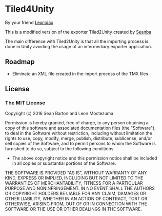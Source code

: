 # Tiled4Unity

By your friend [Leonidax](https://github.com/leonidax)

This is a modified version of the exporter Tiled2Unity created by [Seanba](https://github.com/Seanba)

The main difference with Tiled2Unity is that all the importing process is done in Unity avoiding the usage of an intermediary exporter application.

## Roadmap

* Eliminate an XML file created in the import process of the TMX files

## License
### The MIT License

Copyright (c) 2016 Sean Barton and Leon Moctezuma

Permission is hereby granted, free of charge, to any person obtaining a copy of this software and associated documentation files (the "Software"), to deal in the Software without restriction, including without limitation the rights to use, copy, modify, merge, publish, distribute, sublicense, and/or sell copies of the Software, and to permit persons to whom the Software is furnished to do so, subject to the following conditions:

* The above copyright notice and this permission notice shall be included in all copies or substantial portions of the Software.

THE SOFTWARE IS PROVIDED "AS IS", WITHOUT WARRANTY OF ANY KIND, EXPRESS OR IMPLIED, INCLUDING BUT NOT LIMITED TO THE WARRANTIES OF MERCHANTABILITY, FITNESS FOR A PARTICULAR PURPOSE AND NONINFRINGEMENT. IN NO EVENT SHALL THE AUTHORS OR COPYRIGHT HOLDERS BE LIABLE FOR ANY CLAIM, DAMAGES OR OTHER LIABILITY, WHETHER IN AN ACTION OF CONTRACT, TORT OR OTHERWISE, ARISING FROM, OUT OF OR IN CONNECTION WITH THE SOFTWARE OR THE USE OR OTHER DEALINGS IN THE SOFTWARE.
